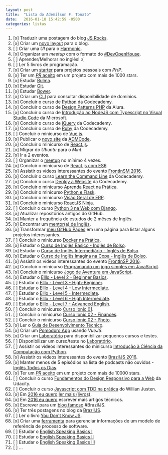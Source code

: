 ```yaml
---
layout: post
title:  "Lista do Ademílson F. Tonato"
date:   2016-01-18 15:42:59 -0500
categories: listas
---
```


1. [x] Traduzir uma postagem do blog [JS Rocks](http://jsrocks.org/).
2. [x] Criar um [novo layout](https://github.com/ftonato/fuck-feelings/issues/16) para o blog.
3. [ ] Criar uma *UI* para o [Harmonic](https://github.com/JSRocksHQ/harmonic).
4. [x] Organizar um *meetup* com o formato do [#DevOpenHouse](https://github.com/ftonato/meetup).
5. [ ] Aprender/Melhorar no inglês! :(
6. [ ] Ler 5 livros de programação.
7. [x] Criar um [starter](https://github.com/admcode/admcode-starter) para projetos pessoais com *PHP*.
8. [x] Ter um [_PR_ aceito](https://github.com/css/csso/pull/282) em um projeto com mais de 1000 stars.
9. [x] Estudar [Bulma](http://bulma.io/).
10. [x] Estudar [Git](https://github.com/ftonato/github-course).
11. [x] Estudar [Bower](https://github.com/ftonato/bower-course).
12. [x] Criar um [CLI](https://github.com/ftonato/registrobr) para consultar disponibilidade de domínios.
13. [x] Concluir o curso de [Python](https://www.codecademy.com/pt-BR/learn/python) da Codecademy.
14. [x] Concluir o curso de [Design Patterns PHP](https://www.alura.com.br/curso-online-design-pattern-php) da Alura.
15. [x] Concluir o curso de [Introdução ao NodeJS com Typescript no Visual Studio Code](https://mva.microsoft.com/pt-br/training-courses/introdu-o-ao-nodejs-com-typescript-no-visual-studio-code-15851?l=BrG7Pho6B_6305192797) da Microsoft.
16. [x] Concluir o curso de [jQuery](https://www.codecademy.com/pt-BR/learn/jquery) da Codecademy.
17. [x] Concluir o curso de [Ruby](https://www.codecademy.com/pt-BR/learn/ruby) da Codecademy.
18. [ ] Concluir o minicurso de [Vue.js](http://www.vedcasts.com.br/series/vuejs).
19. [x] Publicar o [novo site](http://admcode.com.br) da [ADMCode](https://github.com/admcode/admcode.com.br).
20. [x] Concluir o minicurso de [React.js](http://jscasts.teachable.com/courses/comecando-com-react-js).
21. [x] Migrar do *Ubuntu* para o *Mint*.
22. [x] Ir a 2 eventos.
23. [ ] Organizar o [meetup](https://github.com/ftonato/meetup) no mínimo 4 vezes.
24. [x] Concluir o minicurso de [React.js com ES6](http://jscasts.teachable.com/courses/react-js-com-es6).
25. [x] Assistir os vídeos interessantes do evento [FrontInSM 2016](https://www.youtube.com/playlist?list=PLg2lQYZDBwOSIaYbxJ5hLYfxkUZndjyAg).
26. [x] Concluir o curso [Learn the Command Line](https://www.codecademy.com/pt-BR/learn/learn-the-command-line) da Codecademy.
27. [x] Concluir o curso [Deploy a Website](https://www.codecademy.com/pt-BR/learn/deploy-a-website) da Codecademy.
28. [x] Concluir o minicurso [Aprenda React na Prática](http://kodezilla.com/courses/introducao-ao-react).
29. [x] Concluir o minicurso [Python e Flask](http://www.alfamidiaonline.com.br/Turmas.aspx).
30. [x] Concluir o minicurso [Visão Geral de ERP](http://www.alfamidiaonline.com.br/Turmas.aspx).
31. [x] Concluir o minicurso [ReactJS Ninja](https://www.youtube.com/playlist?list=PLr4c053wuXU-mP3W_Z8EX_MLaHktns4jf).
32. [ ] Concluir o curso [Python 3 na Web com Django](https://www.udemy.com/python-3-na-web-com-django-basico-intermediario/).
33. [x] Atualizar repositórios antigos do GitHub.
34. [x] Manter a frequência de estudos de 2 mêses de Inglês.
35. [x] Encontrar um [mentor(a) de Inglês](https://github.com/training-center/mentoria/issues/92).
36. [x] Transformar [meu GitHub Pages](ftonato.github.io) em uma página para listar alguns projetos interessantes.
37. [ ] Concluir o minicurso [Docker na Prática](https://codecasts.com.br/lesson/docker-na-pratica-ola-docker).
38. [x] Estudar o [Curso de Inglês Básico - Inglês de Bolso](https://www.youtube.com/playlist?list=PLifNhj7vtELsE2cxbwCdBjp0xD4sdK4Jb).
39. [x] Estudar o [Curso de Inglês Intermediário - Inglês de Bolso](https://www.youtube.com/playlist?list=PLifNhj7vtELvpspP9zPxhliWAF1tOJB95).
40. [x] Estudar o [Curso de Inglês Imagina na Copa - Inglês de Bolso](https://www.youtube.com/playlist?list=PLifNhj7vtELuNI15C3iekKQPelYrwL_zE).
41. [x] Assistir os vídeos interessantes do evento [FrontInSP 2016](https://www.youtube.com/channel/UCwoGd_KU0OxiVT5r-rPrzWA/videos).
42. [x] Concluir o minicurso [Programando um jogo simples em JavaScript](http://www.alfamidiaonline.com.br/Turmas.aspx).
43. [x] Concluir o minicurso [Jogo de Aventura em JavaScript](http://www.alfamidiaonline.com.br/Turmas.aspx).
44. [x] Estudar o [Elllo - Level 2 - Beginner Basics](http://www.elllo.org/english/beginner/index.htm).
45. [ ] Estudar o [Elllo - Level 3 - High-Beginner](http://www.elllo.org/english/beginner-3-high.htm).
46. [ ] Estudar o [Elllo - Level 4 - Low Intermediate](http://www.elllo.org/english/intermediate-4-low.htm).
47. [ ] Estudar o [Elllo - Level 5 - Intermediate](http://www.elllo.org/english/intermediate-5-mid.htm).
48. [ ] Estudar o [Elllo - Level 6 - High Intermediate](http://www.elllo.org/english/intermediate-6-high.htm).
49. [ ] Estudar o [Elllo - Level 7 - Advanced English](http://www.elllo.org/english/advanced.htm).
50. [ ] Concluir o minicurso [Curso Ionic 01](https://www.youtube.com/playlist?list=PLpP8rO2FXVXTJRTJ2j6rYLKQrQC1XgIra). 
51. [ ] Concluir o minicurso [ Curso Ionic 02 - Finances](https://www.youtube.com/playlist?list=PLpP8rO2FXVXQ1rg4Xc-r52xlSMDGOjO-X).
52. [ ] Concluir o minicurso [ Curso Ionic 02 - Photo](https://www.youtube.com/playlist?list=PLpP8rO2FXVXQAopw8x7hLSGbkr0AazwQ8).
53. [x] Ler o [Guia de Desenvolvimento Técnico](https://thoughtworksinc.github.io/guia-de-desenvolvimento-tecnico/).
54. [x] Criar um [Pomodoro App](https://github.com/ftonato/pomodoro-app) usando *VueJS*.
55. [x] Criar um [Laboratório](https://github.com/admcodelabschool) para disponibilizar pequenos cursos e testes.
56. [ ] Disponibilizar um curso/teste no [Laboratório](https://github.com/admcodelabschool).
57. [ ] Assistir os vídeos interessantes do minicurso [Introdução à Ciência da Computação com Python](https://www.youtube.com/playlist?list=PLcoJJSvnDgcKpOi_UeneTNTIVOigRQwcn).
58. [x] Assistir os vídeos interessantes do evento [BrazilJS 2016](https://www.youtube.com/playlist?list=PLg2lQYZDBwOTMMnclNPFZdbLPKKYNazXb).
59. [x] Manter menos de 5 episódios na lista de podcasts não ouvidos - [Inglês Todos os Dias](http://www.domineingles.com.br/category/ingles-todos-os-dias/).
60. [x] Ter um [_PR_ aceito](https://github.com/julianshapiro/velocity/pull/705) em um projeto com mais de 10000 stars.
61. [ ] Concluir o curso [Fundamentos do Design Responsivo para a Web](https://br.udacity.com/course/responsive-web-design-fundamentals--ud893/) da Udacity.
62. [ ] Concluir o curso [Javascript com TDD na prática](https://www.eventick.com.br/javascript-com-tdd-na-pratica) do Willian Justen.
63. [x] Em [2016 eu quero](https://github.com/ftonato/in-2016-i-want) [ler mais (livros)](http://ftonato.github.io/in-2016-i-want/read-more.html).
64. [x] Em [2016 eu quero](http://ftonato.github.io/in-2016-i-want/write-more.html) escrever mais artigos técnicos.
65. [x] Escrever para um [blog famoso](https://braziljs.org/blog/author/ftonato/) #BrazilJS.
66. [x] Ter três postagens no blog da [BrazilJS](https://braziljs.org/blog/author/ftonato/).
67. [ ] Ler o livro [You Don't Know JS](https://github.com/getify/You-Dont-Know-JS).
68. [x] Criar uma [ferramenta](https://github.com/ftonato/modelo-de-processos) para gerenciar informações de um modelo de referência de processo de software.
69. [ ] Estudar o [English Speaking Basics I](http://www.talkenglish.com/speaking/basics/speaking_basics_i.aspx)
70. [ ] Estudar o [English Speaking Basics II](http://www.talkenglish.com/speaking/basics/speaking_basics_ii.aspx)
71. [ ] Estudar o [English Speaking Basics III](http://www.talkenglish.com/speaking/basics/speaking_basics_iii.aspx)
72. [ ] ...
